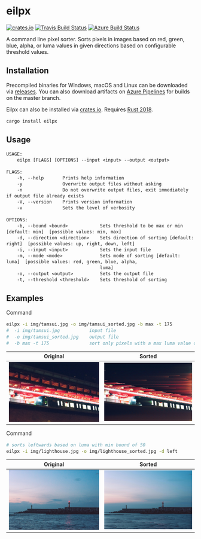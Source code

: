 # eilpx

[![crates.io](https://img.shields.io/crates/v/eilpx.svg)](https://crates.io/crates/eilpx)
[![Travis Build Status](https://travis-ci.org/drklee3/eilpx.svg?branch=master)](https://travis-ci.org/drklee3/eilpx)
[![Azure Build Status](https://dev.azure.com/dlee3/dlee3/_apis/build/status/drklee3.eilpx?branchName=master)](https://dev.azure.com/dlee3/dlee3/_build/latest?definitionId=2?branchName=master)

A command line pixel sorter.  Sorts pixels in images based on red, green, blue, alpha, or luma values in given directions based on configurable threshold values.

## Installation

Precompiled binaries for Windows, macOS and Linux can be downloaded via [releases](https://github.com/drklee3/eilpx/releases).  You can also download artifacts on [Azure Pipelines](https://dev.azure.com/dlee3/dlee3/_build?definitionId=2) for builds on the master branch.

Eilpx can also be installed via [crates.io](https://crates.io/crates/eilpx).  Requires [Rust 2018](https://www.rust-lang.org/tools/install).

```bash
cargo install eilpx
```

## Usage

```text
USAGE:
    eilpx [FLAGS] [OPTIONS] --input <input> --output <output>

FLAGS:
    -h, --help       Prints help information
    -y               Overwrite output files without asking
    -n               Do not overwrite output files, exit immediately if output file already exists
    -V, --version    Prints version information
    -v               Sets the level of verbosity

OPTIONS:
    -b, --bound <bound>            Sets threshold to be max or min [default: min]  [possible values: min, max]
    -d, --direction <direction>    Sets direction of sorting [default: right]  [possible values: up, right, down, left]
    -i, --input <input>            Sets the input file
    -m, --mode <mode>              Sets mode of sorting [default: luma]  [possible values: red, green, blue, alpha,
                                   luma]
    -o, --output <output>          Sets the output file
    -t, --threshold <threshold>    Sets threshold of sorting
```

## Examples

Command

```bash
eilpx -i img/tamsui.jpg -o img/tamsui_sorted.jpg -b max -t 175
#  -i img/tamsui.jpg           input file
#  -o img/tamsui_sorted.jpg    output file
#  -b max -t 175               sort only pixels with a max luma value of 175
```

Original                    | Sorted                           |
--------------------------- | -------------------------------- |
![Original](img/tamsui.jpg) | ![Sorted](img/tamsui_sorted.jpg) |

Command

```bash
# sorts leftwards based on luma with min bound of 50
eilpx -i img/lighthouse.jpg -o img/lighthouse_sorted.jpg -d left
```

Original                        | Sorted                               |
------------------------------- | ------------------------------------ |
![Original](img/lighthouse.jpg) | ![Sorted](img/lighthouse_sorted.jpg) |
